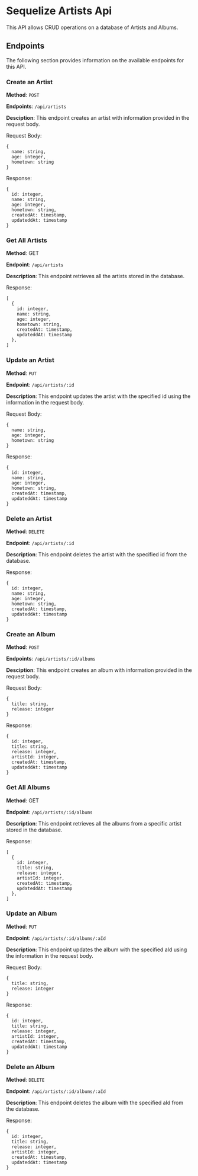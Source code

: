 # Sequelize Artists Api
This API allows CRUD operations on a database of Artists and Albums.

## Endpoints
The following section provides information on the available endpoints for this API.

### Create an Artist

**Method**: ```POST```

**Endpoints**: ```/api/artists```

**Desciption**: This endpoint creates an artist with information provided in the request body.

Request Body:
```
{
  name: string,
  age: integer,
  hometown: string
}
```

Response:
```
{
  id: integer,
  name: string,
  age: integer,
  hometown: string,
  createdAt: timestamp,
  updateddAt: timestamp
}
```

### Get All Artists

**Method**: GET

**Endpoint**: ```/api/artists```

**Description**: This endpoint retrieves all the artists stored in the database.

Response:
```
[
  {
    id: integer,
    name: string,
    age: integer,
    hometown: string,
    createdAt: timestamp,
    updateddAt: timestamp
  },
]
```

### Update an Artist

**Method**: ```PUT```

**Endpoint**: ```/api/artists/:id```

**Description**: This endpoint updates the artist with the specified id using the information in the request body.

Request Body:
```
{
  name: string,
  age: integer,
  hometown: string
}
```

Response:
```
{
  id: integer,
  name: string,
  age: integer,
  hometown: string,
  createdAt: timestamp,
  updateddAt: timestamp
}
```

### Delete an Artist

**Method**: ```DELETE```

**Endpoint**: ```/api/artists/:id```

**Description**: This endpoint deletes the artist with the specified id from the database.

Response:
```
{
  id: integer,
  name: string,
  age: integer,
  hometown: string,
  createdAt: timestamp,
  updateddAt: timestamp
}
```

### Create an Album

**Method**: ```POST```

**Endpoints**: ```/api/artists/:id/albums```

**Desciption**: This endpoint creates an album with information provided in the request body.

Request Body:
```
{
  title: string,
  release: integer
}
```

Response:
```
{
  id: integer,
  title: string,
  release: integer,
  artistId: integer,
  createdAt: timestamp,
  updateddAt: timestamp
}
```

### Get All Albums

**Method**: GET

**Endpoint**: ```/api/artists/:id/albums```

**Description**: This endpoint retrieves all the albums from a specific artist stored in the database.

Response:
```
[
  {
    id: integer,
    title: string,
    release: integer,
    artistId: integer,
    createdAt: timestamp,
    updateddAt: timestamp
  },
]
```

### Update an Album

**Method**: ```PUT```

**Endpoint**: ```/api/artists/:id/albums/:aId```

**Description**: This endpoint updates the album with the specified aId using the information in the request body.

Request Body:
```
{
  title: string,
  release: integer
}
```

Response:
```
{
  id: integer,
  title: string,
  release: integer,
  artistId: integer,
  createdAt: timestamp,
  updateddAt: timestamp
}
```

### Delete an Album

**Method**: ```DELETE```

**Endpoint**: ```/api/artists/:id/albums/:aId```

**Description**: This endpoint deletes the album with the specified aId from the database.

Response:
```
{
  id: integer,
  title: string,
  release: integer,
  artistId: integer,
  createdAt: timestamp,
  updateddAt: timestamp
}
```